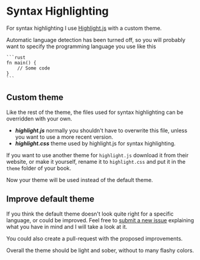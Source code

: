 # Syntax Highlighting

For syntax highlighting I use [Highlight.js](https://highlightjs.org) with a
custom theme.

Automatic language detection has been turned off, so you will probably want to
specify the programming language you use like this

<pre><code class="language-markdown">```rust
fn main() {
    // Some code
}
```</code></pre>

## Custom theme
Like the rest of the theme, the files used for syntax highlighting can be
overridden with your own.

- ***highlight.js*** normally you shouldn't have to overwrite this file, unless
  you want to use a more recent version.
- ***highlight.css*** theme used by highlight.js for syntax highlighting.

If you want to use another theme for `highlight.js` download it from their
website, or make it yourself, rename it to `highlight.css` and put it in
the `theme` folder of your book.

Now your theme will be used instead of the default theme.

## Improve default theme

If you think the default theme doesn't look quite right for a specific language,
or could be improved. Feel free to [submit a new
issue](https://github.com/rust-lang/mdBook/issues) explaining what you
have in mind and I will take a look at it.

You could also create a pull-request with the proposed improvements.

Overall the theme should be light and sober, without to many flashy colors.
